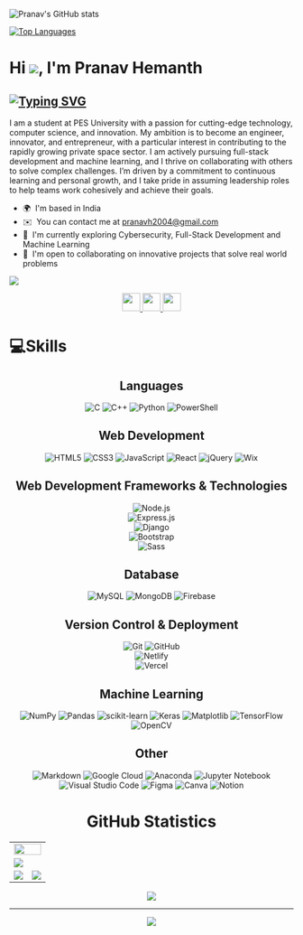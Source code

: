 ![Pranav's GitHub stats](https://github-readme-stats.vercel.app/api?username=Pranavh-2004&theme=holi&show_icons=true)

[![Top Languages](https://github-readme-stats.vercel.app/api/top-langs/?username=Pranavh-2004&layout=compact&theme=holi)](https://github.com/Pranavh-2004/github-readme-stats)

Hi ![](https://user-images.githubusercontent.com/18350557/176309783-0785949b-9127-417c-8b55-ab5a4333674e.gif), I'm Pranav Hemanth
==============================================================================================================================

[![Typing SVG](https://readme-typing-svg.demolab.com/?center=True&duration=3000&pause=500&lines=Web+Developer;App+Developer;AIML+Enthusiast;Tech+Explorer)](https://git.io/typing-svg)
-------------------------------------

I am a student at PES University with a passion for cutting-edge technology, computer science, and innovation. My ambition is to become an engineer, innovator, and entrepreneur, with a particular interest in contributing to the rapidly growing private space sector. I am actively pursuing full-stack development and machine learning, and I thrive on collaborating with others to solve complex challenges. I’m driven by a commitment to continuous learning and personal growth, and I take pride in assuming leadership roles to help teams work cohesively and achieve their goals.

* 🌍  I'm based in India
* ✉️  You can contact me at [pranavh2004@gmail.com](mailto:pranavh2004@gmail.com)
* 🧠  I'm currently exploring Cybersecurity, Full-Stack Development and Machine Learning
* 🤝  I'm open to collaborating on innovative projects that solve real world problems

<a href="https://github.com/Pranavh-2004" target="_blank" rel="noreferrer"><img
src="https://img.shields.io/github/followers/Pranavh-2004?logo=github&style=for-the-badge&color=0891b2&labelColor=1c1917" /></a>


<p align="center"> <a href="https://github.com/Pranavh-2004" target="_blank" rel="noreferrer"> <picture> <source media="(prefers-color-scheme: dark)" srcset="https://raw.githubusercontent.com/danielcranney/readme-generator/main/public/icons/socials/github-dark.svg" /> <source media="(prefers-color-scheme: light)" srcset="https://raw.githubusercontent.com/danielcranney/readme-generator/main/public/icons/socials/github.svg" /> <img src="https://raw.githubusercontent.com/danielcranney/readme-generator/main/public/icons/socials/github.svg" width="32" height="32" /> </picture> </a> <a href="https://www.linkedin.com/in/pranav-hemanth" target="_blank" rel="noreferrer"> <picture> <source media="(prefers-color-scheme: dark)" srcset="https://raw.githubusercontent.com/danielcranney/readme-generator/main/public/icons/socials/linkedin-dark.svg" /> <source media="(prefers-color-scheme: light)" srcset="https://raw.githubusercontent.com/danielcranney/readme-generator/main/public/icons/socials/linkedin.svg" /> <img src="https://raw.githubusercontent.com/danielcranney/readme-generator/main/public/icons/socials/linkedin.svg" width="32" height="32" /> </picture> </a> <a href="https://https://x.com/pranavh2004" target="_blank" rel="noreferrer"> <picture> <source media="(prefers-color-scheme: dark)" srcset="https://raw.githubusercontent.com/danielcranney/readme-generator/main/public/icons/socials/twitter-dark.svg" /> <source media="(prefers-color-scheme: light)" srcset="https://raw.githubusercontent.com/danielcranney/readme-generator/main/public/icons/socials/twitter.svg" /> <img src="https://raw.githubusercontent.com/danielcranney/readme-generator/main/public/icons/socials/twitter.svg" width="32" height="32" /> </picture> </a> </p>



# 💻Skills

<div align="center"> 

  <h2>Languages</h2>

![C](https://img.shields.io/badge/c-%2300599C.svg?style=for-the-badge&logo=c&logoColor=white)
![C++](https://img.shields.io/badge/c%23-%23239120.svg?style=for-the-badge&logo=csharp&logoColor=white)
![Python](https://img.shields.io/badge/python-3670A0?style=for-the-badge&logo=python&logoColor=ffdd54)
![PowerShell](https://img.shields.io/badge/powershell-%235391FE.svg?style=for-the-badge&logo=powershell&logoColor=white)



 <h2>Web Development</h2>

![HTML5](https://img.shields.io/badge/html5-%23E34F26.svg?style=for-the-badge&logo=html5&logoColor=white) 
![CSS3](https://img.shields.io/badge/css3-%231572B6.svg?style=for-the-badge&logo=css3&logoColor=white) 
![JavaScript](https://img.shields.io/badge/javascript-%23323330.svg?style=for-the-badge&logo=javascript&logoColor=%23F7DF1E) 
![React](https://img.shields.io/badge/react-%2320232a.svg?style=for-the-badge&logo=react&logoColor=%2361DAFB) 
![jQuery](https://img.shields.io/badge/jquery-%230769AD.svg?style=for-the-badge&logo=jquery&logoColor=white) 
![Wix](https://img.shields.io/badge/wix-000?style=for-the-badge&logo=wix&logoColor=white)


<h2>Web Development Frameworks & Technologies</h2>

![Node.js](https://img.shields.io/badge/node.js-6DA55F?style=for-the-badge&logo=node.js&logoColor=white)  
![Express.js](https://img.shields.io/badge/express.js-%23404d59.svg?style=for-the-badge&logo=express&logoColor=%2361DAFB)  
![Django](https://img.shields.io/badge/django-%23092E20.svg?style=for-the-badge&logo=django&logoColor=white)  
![Bootstrap](https://img.shields.io/badge/bootstrap-%23563D7C.svg?style=for-the-badge&logo=bootstrap&logoColor=white)  
![Sass](https://img.shields.io/badge/Sass-%23CC6699.svg?style=for-the-badge&logo=sass&logoColor=white)  


<h2>Database</h2>

![MySQL](https://img.shields.io/badge/mysql-%2300f.svg?style=for-the-badge&logo=mysql&logoColor=white) 
![MongoDB](https://img.shields.io/badge/MongoDB-%234ea94b.svg?style=for-the-badge&logo=mongodb&logoColor=white) 
![Firebase](https://img.shields.io/badge/firebase-%23039BE5.svg?style=for-the-badge&logo=firebase) 


<h2>Version Control & Deployment</h2>

![Git](https://img.shields.io/badge/git-%23F05033.svg?style=for-the-badge&logo=git&logoColor=white)
![GitHub](https://img.shields.io/badge/github-%23121011.svg?style=for-the-badge&logo=github&logoColor=white)  
![Netlify](https://img.shields.io/badge/netlify-%23000000.svg?style=for-the-badge&logo=netlify&logoColor=#00C7B7)  
![Vercel](https://img.shields.io/badge/vercel-%23000000.svg?style=for-the-badge&logo=vercel&logoColor=white)  


<h2>Machine Learning</h2>

![NumPy](https://img.shields.io/badge/numpy-%23013243.svg?style=for-the-badge&logo=numpy&logoColor=white) 
![Pandas](https://img.shields.io/badge/pandas-%23150458.svg?style=for-the-badge&logo=pandas&logoColor=white) 
![scikit-learn](https://img.shields.io/badge/scikit--learn-%23F7931E.svg?style=for-the-badge&logo=scikit-learn&logoColor=white) 
![Keras](https://img.shields.io/badge/Keras-%23D00000.svg?style=for-the-badge&logo=Keras&logoColor=white) 
![Matplotlib](https://img.shields.io/badge/Matplotlib-%23ffffff.svg?style=for-the-badge&logo=Matplotlib&logoColor=black)
![TensorFlow](https://img.shields.io/badge/TensorFlow-%23FF6F00.svg?style=for-the-badge&logo=TensorFlow&logoColor=white) 
![OpenCV](https://img.shields.io/badge/opencv-%23white.svg?style=for-the-badge&logo=opencv&logoColor=white)


<h2>Other</h2>

![Markdown](https://img.shields.io/badge/markdown-%23000000.svg?style=for-the-badge&logo=markdown&logoColor=white)
![Google Cloud](https://img.shields.io/badge/Google%20Cloud-%234285F4.svg?style=for-the-badge&logo=google-cloud&logoColor=white) 
![Anaconda](https://img.shields.io/badge/Anaconda-%2344A833.svg?style=for-the-badge&logo=anaconda&logoColor=white) 
![Jupyter Notebook](https://img.shields.io/badge/jupyter-%23FA0F00.svg?style=for-the-badge&logo=jupyter&logoColor=white)
![Visual Studio Code](https://img.shields.io/badge/Visual%20Studio%20Code-0078d7.svg?style=for-the-badge&logo=visual-studio-code&logoColor=white)
![Figma](https://img.shields.io/badge/figma-%23F24E1E.svg?style=for-the-badge&logo=figma&logoColor=white) 
![Canva](https://img.shields.io/badge/Canva-%2300C4CC.svg?style=for-the-badge&logo=Canva&logoColor=white) 
![Notion](https://img.shields.io/badge/Notion-%23000000.svg?style=for-the-badge&logo=notion&logoColor=white)





<!-- Github statistics div -->

<h1 align="center">GitHub Statistics</h1>
<table>
  <tr>
    <td colspan = "2"><a href="https://github.com/Pranavh-2004"><img width=100% src="https://github-profile-trophy.vercel.app/?username=Pranavh-2004&hide_border=true&count_private=true&column=-1&theme=nord&no-frame=true"></a></td>
  </tr>
	<tr>
		<td colspan = "2"><a href = "https://github.com/Pranavh-2004"><img src="https://github-readme-activity-graph.vercel.app/graph?username=Pranavh-2004&bg_color=2e3440&hide_border=true&point=false&line=88c0d0&radius=8&area=true&area_color=88c0d0&title_color=ffffff&color=ffffff"></a></td>
	</tr>
	<tr>
		<td><a href="https://github.com/Pranavh-2004"><img src="https://github-readme-streak-stats.herokuapp.com/?user=Pranavh-2004&theme=nord"></a></td>
		<td><a href="https://github.com/Pranavh-2004"><img src="http://github-profile-summary-cards.vercel.app/api/cards/profile-details?username=Pranavh-2004&theme=nord_dark"></a></td>
	</tr>
	</table>

![](https://github-readme-stats.vercel.app/api/top-langs/?username=Pranavh-2004&theme=radical&hide_border=false&include_all_commits=false&count_private=false&layout=compact)



---
[![](https://visitcount.itsvg.in/api?id=Pranavh-2004&icon=0&color=0)](https://visitcount.itsvg.in)
